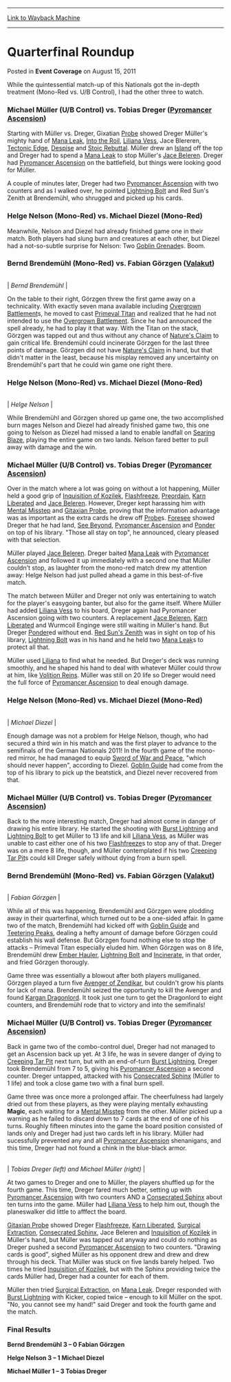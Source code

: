 
---
[Link to Wayback Machine](https://web.archive.org/web/20220122184211/https://magic.wizards.com/en/articles/archive/event-coverage/quarterfinal-roundup-2011-08-14)

[_metadata_:description]:- "While the quintessential match-up of this Nationals got the in-depth treatment (Mono-Red vs. U/B Control), I had the other three to watch. Michael Müller (U/B Control) vs. Tobias Dreger (Pyromancer Ascension) Starting with Müller vs. Dreger, Gixatian Probe showed Dreger Müller's mighty hand of Mana Leak, Into the Roil, Liliana Vess, Jace Blereren, Tectonic Edge, Despise and"
[_metadata_:generator]:- "Drupal 7 (http://drupal.org)"
[_metadata_:node]:- "316042"
[_metadata_:path_date]:- "2011-08-14"
[_metadata_:publish_date]:- "2011-08-15"
[_metadata_:source]:- "div-main-content"
[_metadata_:title]:- "Quarterfinal Roundup"
[_metadata_:wayback_capture_timestamp]:- "2022-01-22 18:42:11"
[_metadata_:wayback_raw_url]:- "https://web.archive.org/web/20220122184211id_/https://magic.wizards.com/en/articles/archive/event-coverage/quarterfinal-roundup-2011-08-14"
[_metadata_:wayback_url]:- "https://magic.wizards.com/en/articles/archive/event-coverage/quarterfinal-roundup-2011-08-14"
---


Quarterfinal Roundup
====================



 Posted in **Event Coverage**
 on August 15, 2011 










While the quintessential match-up of this Nationals got the in-depth treatment (Mono-Red vs. U/B Control), I had the other three to watch.



### Michael Müller (U/B Control) vs. Tobias Dreger ([Pyromancer Ascension](https://gatherer.wizards.com/Pages/Card/Details.aspx?name=Pyromancer+Ascension))



Starting with Müller vs. Dreger, Gixatian [Probe](https://gatherer.wizards.com/Pages/Card/Details.aspx?name=Probe) showed Dreger Müller's mighty hand of [Mana Leak](https://gatherer.wizards.com/Pages/Card/Details.aspx?name=Mana+Leak), [Into the Roil](https://gatherer.wizards.com/Pages/Card/Details.aspx?name=Into+the+Roil), [Liliana Vess](https://gatherer.wizards.com/Pages/Card/Details.aspx?name=Liliana+Vess), Jace Blereren, [Tectonic Edge](https://gatherer.wizards.com/Pages/Card/Details.aspx?name=Tectonic+Edge), [Despise](https://gatherer.wizards.com/Pages/Card/Details.aspx?name=Despise) and [Stoic Rebuttal](https://gatherer.wizards.com/Pages/Card/Details.aspx?name=Stoic+Rebuttal). Müller drew an [Island](https://gatherer.wizards.com/Pages/Card/Details.aspx?name=Island) off the top and Dreger had to spend a [Mana Leak](https://gatherer.wizards.com/Pages/Card/Details.aspx?name=Mana+Leak) to stop Müller's [Jace Beleren](https://gatherer.wizards.com/Pages/Card/Details.aspx?name=Jace+Beleren). Dreger had [Pyromancer Ascension](https://gatherer.wizards.com/Pages/Card/Details.aspx?name=Pyromancer+Ascension) on the battlefield, but things were looking good for Müller.


A couple of minutes later, Dreger had two [Pyromancer Ascension](https://gatherer.wizards.com/Pages/Card/Details.aspx?name=Pyromancer+Ascension) with two counters and as I walked over, he pointed [Lightning Bolt](https://gatherer.wizards.com/Pages/Card/Details.aspx?name=Lightning+Bolt) and Red Sun's Zenith at Brendemühl, who shrugged and picked up his cards.



### Helge Nelson (Mono-Red) vs. Michael Diezel (Mono-Red)



Meanwhile, Nelson and Diezel had already finished game one in their match. Both players had slung burn and creatures at each other, but Diezel had a not-so-subtle surprise for Nelson: Two [Goblin Grenade](https://gatherer.wizards.com/Pages/Card/Details.aspx?name=Goblin+Grenade)s. Boom.



### Bernd Brendemühl (Mono-Red) vs. Fabian Görzgen ([Valakut](https://gatherer.wizards.com/Pages/Card/Details.aspx?name=Valakut))






|  |
| --- |
| 
*Bernd Brendemühl* |



On the table to their right, Görzgen threw the first game away on a technicality. With exactly seven mana available including [Overgrown Battlement](https://gatherer.wizards.com/Pages/Card/Details.aspx?name=Overgrown+Battlement)s, he moved to cast [Primeval Titan](https://gatherer.wizards.com/Pages/Card/Details.aspx?name=Primeval+Titan) and realized that he had not intended to use the [Overgrown Battlement](https://gatherer.wizards.com/Pages/Card/Details.aspx?name=Overgrown+Battlement). Since he had announced the spell already, he had to play it that way. With the Titan on the stack, Görzgen was tapped out and thus without any chance of [Nature's Claim](https://gatherer.wizards.com/Pages/Card/Details.aspx?name=Nature%27s+Claim) to gain critical life. Brendemühl could incinerate Görzgen for the last three points of damage. Görzgen did not have [Nature's Claim](https://gatherer.wizards.com/Pages/Card/Details.aspx?name=Nature%27s+Claim) in hand, but that didn't matter in the least, because his misplay removed any uncertainty on Brendemühl's part that he could win game one right there.



### Helge Nelson (Mono-Red) vs. Michael Diezel (Mono-Red)






|  |
| --- |
| 
*Helge Nelson* |



While Brendemühl and Görzgen shored up game one, the two accomplished burn mages Nelson and Diezel had already finished game two, this one going to Nelson as Diezel had missed a land to enable landfall on [Searing Blaze](https://gatherer.wizards.com/Pages/Card/Details.aspx?name=Searing+Blaze), playing the entire game on two lands. Nelson fared better to pull away with damage and the win.



### Michael Müller (U/B Control) vs. Tobias Dreger ([Pyromancer Ascension](https://gatherer.wizards.com/Pages/Card/Details.aspx?name=Pyromancer+Ascension))



Over in the match where a lot was going on without a lot happening, Müller held a good grip of [Inquisition of Kozilek](https://gatherer.wizards.com/Pages/Card/Details.aspx?name=Inquisition+of+Kozilek), [Flashfreeze](https://gatherer.wizards.com/Pages/Card/Details.aspx?name=Flashfreeze), [Preordain](https://gatherer.wizards.com/Pages/Card/Details.aspx?name=Preordain), [Karn Liberated](https://gatherer.wizards.com/Pages/Card/Details.aspx?name=Karn+Liberated) and [Jace Beleren](https://gatherer.wizards.com/Pages/Card/Details.aspx?name=Jace+Beleren). However, Dreger kept harassing him with [Mental Misstep](https://gatherer.wizards.com/Pages/Card/Details.aspx?name=Mental+Misstep) and [Gitaxian Probe](https://gatherer.wizards.com/Pages/Card/Details.aspx?name=Gitaxian+Probe), proving that the information advantage was as important as the extra cards he drew off [Probe](https://gatherer.wizards.com/Pages/Card/Details.aspx?name=Probe)s. [Foresee](https://gatherer.wizards.com/Pages/Card/Details.aspx?name=Foresee) showed Dreger that he had land, [See Beyond](https://gatherer.wizards.com/Pages/Card/Details.aspx?name=See+Beyond), [Pyromancer Ascension](https://gatherer.wizards.com/Pages/Card/Details.aspx?name=Pyromancer+Ascension) and [Ponder](https://gatherer.wizards.com/Pages/Card/Details.aspx?name=Ponder) on top of his library. "Those all stay on top", he announced, cleary pleased with that selection.


Müller played [Jace Beleren](https://gatherer.wizards.com/Pages/Card/Details.aspx?name=Jace+Beleren). Dreger baited [Mana Leak](https://gatherer.wizards.com/Pages/Card/Details.aspx?name=Mana+Leak) with [Pyromancer Ascension](https://gatherer.wizards.com/Pages/Card/Details.aspx?name=Pyromancer+Ascension) and followed it up immediately with a second one that Müller couldn't stop, as laughter from the mono-red match drew my attention away: Helge Nelson had just pulled ahead a game in this best-of-five match.


The match between Müller and Dreger not only was entertaining to watch for the player's easygoing banter, but also for the game itself. Where Müller had added [Liliana Vess](https://gatherer.wizards.com/Pages/Card/Details.aspx?name=Liliana+Vess) to his board, Dreger again had Pyromancer Ascension going with two counters. A replacement [Jace Beleren](https://gatherer.wizards.com/Pages/Card/Details.aspx?name=Jace+Beleren), [Karn Liberated](https://gatherer.wizards.com/Pages/Card/Details.aspx?name=Karn+Liberated) and Wurmcoil Enginge were still waiting in Müller's hand. But Dreger [Ponder](https://gatherer.wizards.com/Pages/Card/Details.aspx?name=Ponder)ed without end. [Red Sun's Zenith](https://gatherer.wizards.com/Pages/Card/Details.aspx?name=Red+Sun%27s+Zenith) was in sight on top of his library, [Lightning Bolt](https://gatherer.wizards.com/Pages/Card/Details.aspx?name=Lightning+Bolt) was in his hand and he held two [Mana Leak](https://gatherer.wizards.com/Pages/Card/Details.aspx?name=Mana+Leak)s to protect all that.


Müller used [Liliana](https://gatherer.wizards.com/Pages/Card/Details.aspx?name=Liliana) to find what he needed. But Dreger's deck was running smoothly, and he shaped his hand to deal with whatever Müller could throw at him, like [Volition Reins](https://gatherer.wizards.com/Pages/Card/Details.aspx?name=Volition+Reins). Müller was still on 20 life so Dreger would need the full force of [Pyromancer Ascension](https://gatherer.wizards.com/Pages/Card/Details.aspx?name=Pyromancer+Ascension) to deal enough damage.



### Helge Nelson (Mono-Red) vs. Michael Diezel (Mono-Red)






|  |
| --- |
| 
*Michael Diezel* |



Enough damage was not a problem for Helge Nelson, though, who had secured a third win in his match and was the first player to advance to the semifinals of the German Nationals 2011! In the fourth game of the mono-red mirror, he had managed to equip [Sword of War and Peace](https://gatherer.wizards.com/Pages/Card/Details.aspx?name=Sword+of+War+and+Peace), "which should never happen", according to Diezel. [Goblin Guide](https://gatherer.wizards.com/Pages/Card/Details.aspx?name=Goblin+Guide) had come from the top of his library to pick up the beatstick, and Diezel never recovered from that.



### Michael Müller (U/B Control) vs. Tobias Dreger ([Pyromancer Ascension](https://gatherer.wizards.com/Pages/Card/Details.aspx?name=Pyromancer+Ascension))



Back to the more interesting match, Dreger had almost come in danger of drawing his entire library. He started the shooting with [Burst Lightning](https://gatherer.wizards.com/Pages/Card/Details.aspx?name=Burst+Lightning) and [Lightning Bolt](https://gatherer.wizards.com/Pages/Card/Details.aspx?name=Lightning+Bolt) to get Müller to 13 life and kill [Liliana Vess](https://gatherer.wizards.com/Pages/Card/Details.aspx?name=Liliana+Vess), as Müller was unable to cast either one of his two [Flashfreeze](https://gatherer.wizards.com/Pages/Card/Details.aspx?name=Flashfreeze)s to stop any of that. Dreger was on a mere 8 life, though, and Müller contemplated if his two [Creeping Tar Pit](https://gatherer.wizards.com/Pages/Card/Details.aspx?name=Creeping+Tar+Pit)s could kill Dreger safely without dying from a burn spell.



### Bernd Brendemühl (Mono-Red) vs. Fabian Görzgen ([Valakut](https://gatherer.wizards.com/Pages/Card/Details.aspx?name=Valakut))






|  |
| --- |
| 
*Fabian Görzgen* |



While all of this was happening, Brendemühl and Görzgen were plodding away in their quarterfinal, which turned out to be a one-sided affair. In game two of the match, Brendemühl had kicked off with [Goblin Guide](https://gatherer.wizards.com/Pages/Card/Details.aspx?name=Goblin+Guide) and [Teetering Peaks](https://gatherer.wizards.com/Pages/Card/Details.aspx?name=Teetering+Peaks), dealing a hefty amount of damage before Görzgen could establish his wall defense. But Görzgen found nothing else to stop the attacks – Primeval Titan especially eluded him. When Görzgen was on 8 life, Brendemühl drew [Ember Hauler](https://gatherer.wizards.com/Pages/Card/Details.aspx?name=Ember+Hauler), [Lightning Bolt](https://gatherer.wizards.com/Pages/Card/Details.aspx?name=Lightning+Bolt) and [Incinerate](https://gatherer.wizards.com/Pages/Card/Details.aspx?name=Incinerate), in that order, and fried Görzgen thorougly.


Game three was essentially a blowout after both players mulliganed. Görzgen played a turn five [Avenger of Zendikar](https://gatherer.wizards.com/Pages/Card/Details.aspx?name=Avenger+of+Zendikar), but couldn't grow his plants for lack of mana. Brendemühl seized the opportunity to kill the Avenger and found [Kargan Dragonlord](https://gatherer.wizards.com/Pages/Card/Details.aspx?name=Kargan+Dragonlord). It took just one turn to get the Dragonlord to eight counters, and Brendemühl rode that to victory and into the semifinals!



### Michael Müller (U/B Control) vs. Tobias Dreger ([Pyromancer Ascension](https://gatherer.wizards.com/Pages/Card/Details.aspx?name=Pyromancer+Ascension))



Back in game two of the combo-control duel, Dreger had not managed to get an Ascension back up yet. At 3 life, he was in severe danger of dying to [Creeping Tar Pit](https://gatherer.wizards.com/Pages/Card/Details.aspx?name=Creeping+Tar+Pit) next turn, but with an end-of-turn [Burst Lightning](https://gatherer.wizards.com/Pages/Card/Details.aspx?name=Burst+Lightning), Dreger took Brendemühl from 7 to 5, giving his [Pyromancer Ascension](https://gatherer.wizards.com/Pages/Card/Details.aspx?name=Pyromancer+Ascension) a second counter. Dreger untapped, attacked with his [Consecrated Sphinx](https://gatherer.wizards.com/Pages/Card/Details.aspx?name=Consecrated+Sphinx) (Müller to 1 life) and took a close game two with a final burn spell.


Game three was once more a prolonged affair. The cheerfulness had largely dried out from these players, as they were playing mentally exhausting **Magic**, each waiting for a [Mental Misstep](https://gatherer.wizards.com/Pages/Card/Details.aspx?name=Mental+Misstep) from the other. Müller picked up a warning as he failed to discard down to 7 cards at the end of one of his turns. Roughly fifteen minutes into the game the board position consisted of lands only and Dreger had just two cards left in his library. Müller had sucessfully prevented any and all [Pyromancer Ascension](https://gatherer.wizards.com/Pages/Card/Details.aspx?name=Pyromancer+Ascension) shenanigans, and this time, Dreger had not found a chink in the blue-black armor.





|  |
| --- |
| 
*Tobias Dreger (left) and Michael Müller (right)* |



At two games to Dreger and one to Müller, the players shuffled up for the fourth game. This time, Dreger fared much better, setting up with [Pyromancer Ascension](https://gatherer.wizards.com/Pages/Card/Details.aspx?name=Pyromancer+Ascension) with two counters AND a [Consecrated Sphinx](https://gatherer.wizards.com/Pages/Card/Details.aspx?name=Consecrated+Sphinx) about ten turns into the game. Müller had [Liliana Vess](https://gatherer.wizards.com/Pages/Card/Details.aspx?name=Liliana+Vess) to help him out, though the planeswalker did little to afffect the board.


[Gitaxian Probe](https://gatherer.wizards.com/Pages/Card/Details.aspx?name=Gitaxian+Probe) showed Dreger [Flashfreeze](https://gatherer.wizards.com/Pages/Card/Details.aspx?name=Flashfreeze), [Karn Liberated](https://gatherer.wizards.com/Pages/Card/Details.aspx?name=Karn+Liberated), [Surgical Extraction](https://gatherer.wizards.com/Pages/Card/Details.aspx?name=Surgical+Extraction), [Consecrated Sphinx](https://gatherer.wizards.com/Pages/Card/Details.aspx?name=Consecrated+Sphinx), Jace Beleren and [Inquisition of Kozilek](https://gatherer.wizards.com/Pages/Card/Details.aspx?name=Inquisition+of+Kozilek) in Müller's hand, but Müller was tapped out anyway and could do nothing as Dreger pushed a second [Pyromancer Ascension](https://gatherer.wizards.com/Pages/Card/Details.aspx?name=Pyromancer+Ascension) to two counters. "Drawing cards is good", sighed Müller as his opponent drew and drew and drew through his deck. That Müller was stuck on five lands barely helped. Two times he tried [Inquisition of Kozilek](https://gatherer.wizards.com/Pages/Card/Details.aspx?name=Inquisition+of+Kozilek), but with the Sphinx providing twice the cards Müller had, Dreger had a counter for each of them.


Müller then tried [Surgical Extraction](https://gatherer.wizards.com/Pages/Card/Details.aspx?name=Surgical+Extraction), on [Mana Leak](https://gatherer.wizards.com/Pages/Card/Details.aspx?name=Mana+Leak). Dreger responded with [Burst Lightning](https://gatherer.wizards.com/Pages/Card/Details.aspx?name=Burst+Lightning) with Kicker, copied twice – enough to kill Müller on the spot. "No, you cannot see my hand!" said Dreger and took the fourth game and the match.


### Final Results


**Bernd Brendemühl 3 – 0 Fabian Görzgen**


**Helge Nelson 3 – 1 Michael Diezel**


**Michael Müller 1 – 3 Tobias Dreger**







